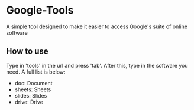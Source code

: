 # Google-Tools
A simple tool designed to make it easier to access Google's suite of online software

## How to use
Type in 'tools' in the url and press 'tab'. After this, type in the software you need. A full list is below:
* doc: Document
* sheets: Sheets
* slides: Slides
* drive: Drive
